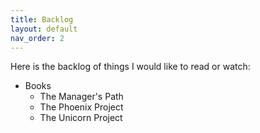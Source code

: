 ```yaml
---
title: Backlog
layout: default
nav_order: 2
---
```


Here is the backlog of things I would like to read or watch:

* Books
  * The Manager's Path
  * The Phoenix Project
  * The Unicorn Project